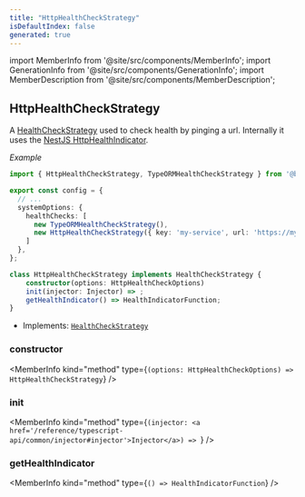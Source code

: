 ```yaml
---
title: "HttpHealthCheckStrategy"
isDefaultIndex: false
generated: true
---
```

<!-- This file was generated from the Vendure source. Do not modify. Instead, re-run the "docs:build" script -->
import MemberInfo from '@site/src/components/MemberInfo';
import GenerationInfo from '@site/src/components/GenerationInfo';
import MemberDescription from '@site/src/components/MemberDescription';


## HttpHealthCheckStrategy

<GenerationInfo sourceFile="packages/core/src/health-check/http-health-check-strategy.ts" sourceLine="37" packageName="@bb-vendure/core" />

A <a href='/reference/typescript-api/health-check/health-check-strategy#healthcheckstrategy'>HealthCheckStrategy</a> used to check health by pinging a url. Internally it uses
the [NestJS HttpHealthIndicator](https://docs.nestjs.com/recipes/terminus#http-healthcheck).

*Example*

```ts
import { HttpHealthCheckStrategy, TypeORMHealthCheckStrategy } from '@bb-vendure/core';

export const config = {
  // ...
  systemOptions: {
    healthChecks: [
      new TypeORMHealthCheckStrategy(),
      new HttpHealthCheckStrategy({ key: 'my-service', url: 'https://my-service.com' }),
    ]
  },
};
```

```ts title="Signature"
class HttpHealthCheckStrategy implements HealthCheckStrategy {
    constructor(options: HttpHealthCheckOptions)
    init(injector: Injector) => ;
    getHealthIndicator() => HealthIndicatorFunction;
}
```
* Implements: <code><a href='/reference/typescript-api/health-check/health-check-strategy#healthcheckstrategy'>HealthCheckStrategy</a></code>



<div className="members-wrapper">

### constructor

<MemberInfo kind="method" type={`(options: HttpHealthCheckOptions) => HttpHealthCheckStrategy`}   />


### init

<MemberInfo kind="method" type={`(injector: <a href='/reference/typescript-api/common/injector#injector'>Injector</a>) => `}   />


### getHealthIndicator

<MemberInfo kind="method" type={`() => HealthIndicatorFunction`}   />




</div>
